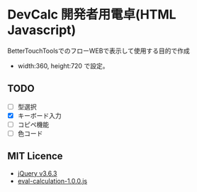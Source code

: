# DevCalc 開発者用電卓(HTML Javascript)

BetterTouchToolsでのフローWEBで表示して使用する目的で作成
- width:360, height:720 で設定。

## TODO
- [ ] 型選択
- [x] キーボード入力
- [ ] コピペ機能
- [ ] 色コード

## MIT Licence
- [jQuery v3.6.3](https://jquery.com/)
- [eval-calculation-1.0.0.js](https://gist.github.com/think49/54b074cab2145efddb48765652c74710)
